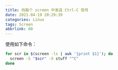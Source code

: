 ```yaml
---
title: 向每个 screen 中发送 Ctrl-C 信号
date: 2021-04-19 20:29:39
categories: Linux
tags: Screen
abbrlink: 60
---
```

使用如下命令：

```sh
for scr in $(screen -ls | awk '{print $1}'); do
  screen -S "$scr" -X stuff "^C"
done
```
